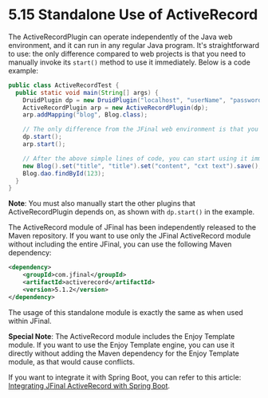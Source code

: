# 5.15 Standalone Use of ActiveRecord

The ActiveRecordPlugin can operate independently of the Java web environment, and it can run in any regular Java program. It's straightforward to use: the only difference compared to web projects is that you need to manually invoke its `start()` method to use it immediately. Below is a code example:

```java
public class ActiveRecordTest {
  public static void main(String[] args) {
    DruidPlugin dp = new DruidPlugin("localhost", "userName", "password");
    ActiveRecordPlugin arp = new ActiveRecordPlugin(dp);
    arp.addMapping("blog", Blog.class);

    // The only difference from the JFinal web environment is that you need to manually call the start() method for the relevant plugins
    dp.start();
    arp.start();

    // After the above simple lines of code, you can start using it immediately
    new Blog().set("title", "title").set("content", "cxt text").save();
    Blog.dao.findById(123);
  }
}
```

**Note**: You must also manually start the other plugins that ActiveRecordPlugin depends on, as shown with `dp.start()` in the example.

The ActiveRecord module of JFinal has been independently released to the Maven repository. If you want to use only the JFinal ActiveRecord module without including the entire JFinal, you can use the following Maven dependency:

```xml
<dependency>
    <groupId>com.jfinal</groupId>
    <artifactId>activerecord</artifactId>
    <version>5.1.2</version>
</dependency>
```

The usage of this standalone module is exactly the same as when used within JFinal.

**Special Note**: The ActiveRecord module includes the Enjoy Template module. If you want to use the Enjoy Template engine, you can use it directly without adding the Maven dependency for the Enjoy Template module, as that would cause conflicts.

If you want to integrate it with Spring Boot, you can refer to this article: [Integrating JFinal ActiveRecord with Spring Boot](https://blog.csdn.net/suxiaoqiuking/article/details/78999857).